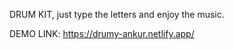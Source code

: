 DRUM KIT, just type the letters and enjoy the music.


DEMO LINK:  https://drumy-ankur.netlify.app/
